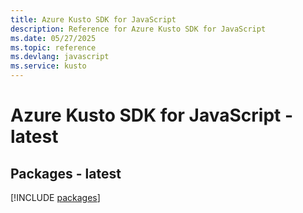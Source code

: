 ```yaml
---
title: Azure Kusto SDK for JavaScript
description: Reference for Azure Kusto SDK for JavaScript
ms.date: 05/27/2025
ms.topic: reference
ms.devlang: javascript
ms.service: kusto
---
```

# Azure Kusto SDK for JavaScript - latest
## Packages - latest
[!INCLUDE [packages](kusto-index.md)]